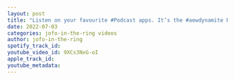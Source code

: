 ```yaml
---
layout: post
title: "Listen on your favourite #Podcast apps. It’s the #aewdynamite Review"
date: 2022-07-03
categories: jofo-in-the-ring videos
author: jofo-in-the-ring
spotify_track_id: 
youtube_video_id: 9XCs3NxG-oI
apple_track_id: 
youtube_metadata: 
---
```

